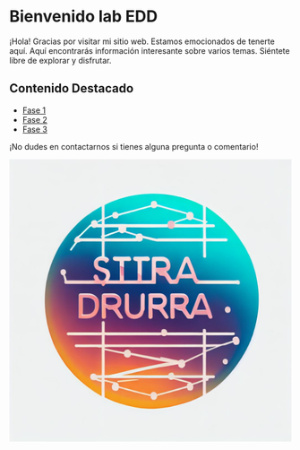 # Bienvenido lab EDD

¡Hola! Gracias por visitar mi sitio web. Estamos emocionados de tenerte aquí. Aquí encontrarás información interesante sobre varios temas. Siéntete libre de explorar y disfrutar.

## Contenido Destacado

- [Fase 1](https://github.com/BrayanMica/EDD_2S2023_PY/tree/main/EDD_PY1_Fase1)
- [Fase 2](https://github.com/BrayanMica/EDD_2S2023_PY/tree/main/EDD_PY1_Fase2)
- [Fase 3](https://github.com/BrayanMica/EDD_2S2023_PY/tree/main/EDD_PY1_Fase3)

¡No dudes en contactarnos si tienes alguna pregunta o comentario!

![Logo de Mi Sitio Web](logo.png)